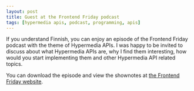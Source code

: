 ```yaml
---
layout: post
title: Guest at the Frontend Friday podcast
tags: [hypermedia apis, podcast, programming, apis]
---
```


If you understand Finnish, you can enjoy an episode of the Frontend Friday podcast with the theme of Hypermedia APIs. I was happy to be invited to discuss about what Hypermedia APIs are, why I find them interesting, how would you start implementing them and other Hypermedia API related topics.

You can download the episode and view the shownotes at [the Frontend Friday website](http://ouluweb.github.io/podcast/2014/03/16/Episodi-10.html).
